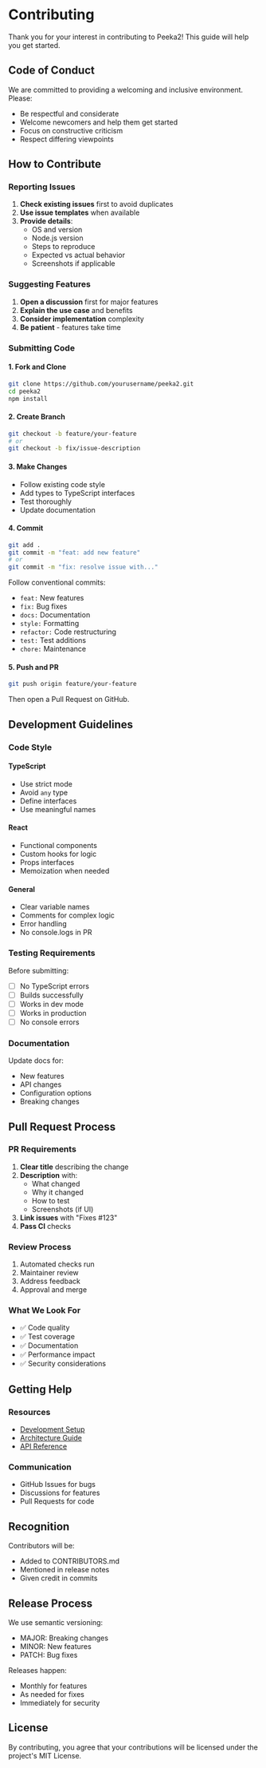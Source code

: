# Contributing

Thank you for your interest in contributing to Peeka2! This guide will help you get started.

## Code of Conduct

We are committed to providing a welcoming and inclusive environment. Please:

- Be respectful and considerate
- Welcome newcomers and help them get started
- Focus on constructive criticism
- Respect differing viewpoints

## How to Contribute

### Reporting Issues

1. **Check existing issues** first to avoid duplicates
2. **Use issue templates** when available
3. **Provide details**:
   - OS and version
   - Node.js version
   - Steps to reproduce
   - Expected vs actual behavior
   - Screenshots if applicable

### Suggesting Features

1. **Open a discussion** first for major features
2. **Explain the use case** and benefits
3. **Consider implementation** complexity
4. **Be patient** - features take time

### Submitting Code

#### 1. Fork and Clone

```bash
git clone https://github.com/yourusername/peeka2.git
cd peeka2
npm install
```

#### 2. Create Branch

```bash
git checkout -b feature/your-feature
# or
git checkout -b fix/issue-description
```

#### 3. Make Changes

- Follow existing code style
- Add types to TypeScript interfaces
- Test thoroughly
- Update documentation

#### 4. Commit

```bash
git add .
git commit -m "feat: add new feature"
# or
git commit -m "fix: resolve issue with..."
```

Follow conventional commits:

- `feat:` New features
- `fix:` Bug fixes
- `docs:` Documentation
- `style:` Formatting
- `refactor:` Code restructuring
- `test:` Test additions
- `chore:` Maintenance

#### 5. Push and PR

```bash
git push origin feature/your-feature
```

Then open a Pull Request on GitHub.

## Development Guidelines

### Code Style

#### TypeScript

- Use strict mode
- Avoid `any` type
- Define interfaces
- Use meaningful names

#### React

- Functional components
- Custom hooks for logic
- Props interfaces
- Memoization when needed

#### General

- Clear variable names
- Comments for complex logic
- Error handling
- No console.logs in PR

### Testing Requirements

Before submitting:

- [ ] No TypeScript errors
- [ ] Builds successfully
- [ ] Works in dev mode
- [ ] Works in production
- [ ] No console errors

### Documentation

Update docs for:

- New features
- API changes
- Configuration options
- Breaking changes

## Pull Request Process

### PR Requirements

1. **Clear title** describing the change
2. **Description** with:
   - What changed
   - Why it changed
   - How to test
   - Screenshots (if UI)
3. **Link issues** with "Fixes #123"
4. **Pass CI** checks

### Review Process

1. Automated checks run
2. Maintainer review
3. Address feedback
4. Approval and merge

### What We Look For

- ✅ Code quality
- ✅ Test coverage
- ✅ Documentation
- ✅ Performance impact
- ✅ Security considerations

## Getting Help

### Resources

- [Development Setup](./development-setup.md)
- [Architecture Guide](./architecture.md)
- [API Reference](./api-reference.md)

### Communication

- GitHub Issues for bugs
- Discussions for features
- Pull Requests for code

## Recognition

Contributors will be:

- Added to CONTRIBUTORS.md
- Mentioned in release notes
- Given credit in commits

## Release Process

We use semantic versioning:

- MAJOR: Breaking changes
- MINOR: New features
- PATCH: Bug fixes

Releases happen:

- Monthly for features
- As needed for fixes
- Immediately for security

## License

By contributing, you agree that your contributions will be licensed under the project's MIT License.
